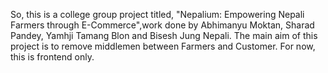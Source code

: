 So, this is a college group project titled, "Nepalium: Empowering Nepali Farmers through E-Commerce",work done by Abhimanyu Moktan, Sharad Pandey, Yamhji Tamang Blon and Bisesh Jung Nepali. The main aim of this
project is to remove middlemen between Farmers and Customer. For now, this is frontend only.
